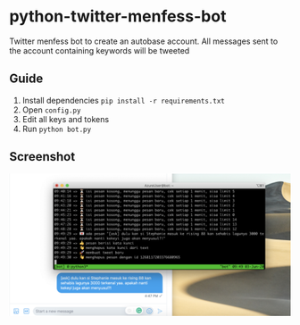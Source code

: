 # python-twitter-menfess-bot

Twitter menfess bot to create an autobase account. All messages sent to the account containing keywords will be tweeted

## Guide

1. Install dependencies `pip install -r requirements.txt`
2. Open `config.py`
3. Edit all keys and tokens
4. Run `python bot.py`

## Screenshot

![ss](screenshot/ss2.png)
